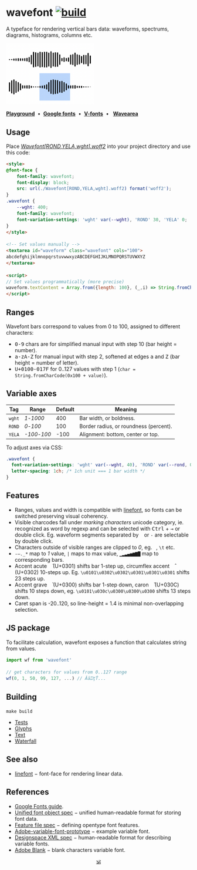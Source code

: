 # wavefont [![build](https://github.com/dy/wavefont/actions/workflows/build.yaml/badge.svg)](https://github.com/dy/wavefont/actions/workflows/build.yaml)

A typeface for rendering vertical bars data: waveforms, spectrums, diagrams, histograms, columns etc.

<img src="./preview.png" width="240px"/>

[**Playground**](https://dy.github.io/wavefont/scripts)&nbsp;&nbsp;•&nbsp;&nbsp;[**Google fonts**](https://fonts.google.com/specimen/Wavefont/tester)&nbsp;&nbsp;•&nbsp;&nbsp;[**V-fonts**](https://v-fonts.com/fonts/wavefont)&nbsp;&nbsp;•&nbsp;&nbsp;
[**Wavearea**](https://audio-lab.github.io/wavearea?src=https://cdn.freesound.org/previews/147/147582_1728127-lq.mp3)

## Usage

Place [_Wavefont[ROND,YELA,wght].woff2_](./fonts/variable/Wavefont[ROND,YELA,wght].woff2) into your project directory and use this code:

```html
<style>
@font-face {
	font-family: wavefont;
	font-display: block;
	src: url(./Wavefont[ROND,YELA,wght].woff2) format('woff2');
}
.wavefont {
	--wght: 400;
	font-family: wavefont;
	font-variation-settings: 'wght' var(--wght), 'ROND' 30, 'YELA' 0;
}
</style>

<!-- Set values manually -->
<textarea id="waveform" class="wavefont" cols="100">
abcdefghijklmnopqrstuvwwxyzABCDEFGHIJKLMNOPQRSTUVWXYZ
</textarea>

<script>
// Set values programmatically (more precise)
waveform.textContent = Array.from({length: 100}, (_,i) => String.fromCharCode(0x100 + i)).join('')
</script>
```

## Ranges

Wavefont bars correspond to values from 0 to 100, assigned to different characters:

* <kbd>0-9</kbd> chars are for simplified manual input with step 10 (bar height = number).
* <kbd>a-zA-Z</kbd> for manual input with step 2, softened at edges <kbd>a</kbd> and <kbd>Z</kbd> (bar height = number of letter).
* <kbd>U+0100-017F</kbd> for 0..127 values with step 1 (`char = String.fromCharCode(0x100 + value)`).

## Variable axes

Tag | Range | Default | Meaning
---|---|---|---
`wght` | _1_-_1000_ | 400 | Bar width, or boldness.
`ROND` | _0_-_100_ | 100 | Border radius, or roundness (percent).
`YELA` | _-100_-_100_ | -100 | Alignment: bottom, center or top.

To adjust axes via CSS:
```css
.wavefont {
  font-variation-settings: 'wght' var(--wght, 40), 'ROND' var(--rond, 0), 'YELA' var(--align, 0);
  letter-spacing: 1ch; /* 1ch unit === 1 bar width */
}
```

## Features

* Ranges, values and width is compatible with [linefont](https://github.com/dy/linefont), so fonts can be switched preserving visual coherency.
* Visible charcodes fall under _marking characters_ unicode category, ie. recognized as word by regexp and can be selected with <kbd>Ctrl</kbd> + <kbd>→</kbd> or double click. Eg. waveform segments separated by ` ` or `-` are selectable by double click.
* Characters outside of visible ranges are clipped to _0_, eg. ` `, `\t` etc.
* `-–._*` map to _1_ value, `|` maps to max value, `▁▂▃▄▅▆▇█` map to corresponding bars.
* Accent acute <kbd>&nbsp;&#x0301;</kbd> (U+0301) shifts bar 1-step up, circumflex accent <kbd>&nbsp;&#x0302;</kbd> (U+0302) 10-steps up. Eg. `\u0101\u0302\u0302\u0301\u0301\u0301` shifts 23 steps up.
* Accent grave <kbd>&nbsp;&#x0300;</kbd> (U+0300) shifts bar 1-step down, caron <kbd>&nbsp;&#x030c;</kbd> (U+030C) shifts 10 steps down, eg. `\u0101\u030c\u0300\u0300\u0300` shifts 13 steps down.
* Caret span is -20..120, so line-height = 1.4 is minimal non-overlapping selection.
<!-- * Anti-[FOUT](https://css-tricks.com/fout-foit-foft/): any character out of visible range is mapped to blank (similar to [Adobe Blank](https://github.com/adobe-fonts/adobe-blank-vf)). -->

## JS package

To facilitate calculation, wavefont exposes a function that calculates string from values.

```js
import wf from 'wavefont'

// get characters for values from 0..127 range
wf(0, 1, 50, 99, 127, ...) // ĀāĲţŤ...
```

## Building

`make build`

* [Tests](https://dy.github.io/wavefont/out/fontbakery/fontbakery-report)
* [Glyphs](https://dy.github.io/wavefont/out/proof/glyphs)
* [Text](https://dy.github.io/wavefont/out/proof/text)
* [Waterfall](https://dy.github.io/wavefont/out/proof/waterfall)

## See also

* [linefont](https://github.com/dy/linefont) − font-face for rendering linear data.

## References

* [Google Fonts guide](https://googlefonts.github.io/gf-guide/variable.html#most-common-axes).
* [Unified font object spec](https://unifiedfontobject.org/versions/ufo3) − unified human-readable format for storing font data.
* [Feature file spec](https://adobe-type-tools.github.io/afdko/OpenTypeFeatureFileSpecification.html#6.h) − defining opentype font features.
* [Adobe-variable-font-prototype](https://github.com/adobe-fonts/adobe-variable-font-prototype) − example variable font.
* [Designspace XML spec](https://github.com/fonttools/fonttools/tree/main/Doc/source/designspaceLib#document-xml-structure) − human-readable format for describing variable fonts.
* [Adobe Blank](https://github.com/adobe-fonts/adobe-blank-vf) − blank characters variable font.
<!-- * [Unicode-table](https://unicode-table.com/) − convenient unicode table.-->

<p align="center"><a href="https://github.com/krishnized/license/">🕉</a><p>

